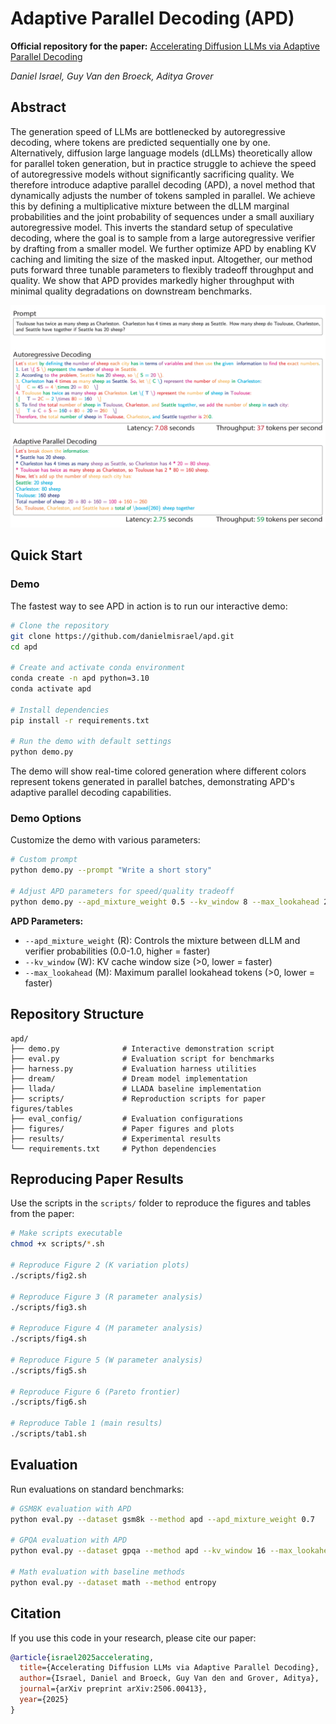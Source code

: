 # Adaptive Parallel Decoding (APD)

**Official repository for the paper:** [Accelerating Diffusion LLMs via Adaptive Parallel Decoding](https://arxiv.org/abs/2506.00413)

*Daniel Israel, Guy Van den Broeck, Aditya Grover*

## Abstract

The generation speed of LLMs are bottlenecked by autoregressive decoding, where tokens are predicted sequentially one by one. Alternatively, diffusion large language models (dLLMs) theoretically allow for parallel token generation, but in practice struggle to achieve the speed of autoregressive models without significantly sacrificing quality. We therefore introduce adaptive parallel decoding (APD), a novel method that dynamically adjusts the number of tokens sampled in parallel. We achieve this by defining a multiplicative mixture between the dLLM marginal probabilities and the joint probability of sequences under a small auxiliary autoregressive model. This inverts the standard setup of speculative decoding, where the goal is to sample from a large autoregressive verifier by drafting from a smaller model. We further optimize APD by enabling KV caching and limiting the size of the masked input. Altogether, our method puts forward three tunable parameters to flexibly tradeoff throughput and quality. We show that APD provides markedly higher throughput with minimal quality degradations on downstream benchmarks.

![APD Overview](figures/1_pull_figure.png)

## Quick Start

### Demo

The fastest way to see APD in action is to run our interactive demo:

```bash
# Clone the repository
git clone https://github.com/danielmisrael/apd.git
cd apd

# Create and activate conda environment
conda create -n apd python=3.10
conda activate apd

# Install dependencies
pip install -r requirements.txt

# Run the demo with default settings
python demo.py
```

The demo will show real-time colored generation where different colors represent tokens generated in parallel batches, demonstrating APD's adaptive parallel decoding capabilities.

### Demo Options

Customize the demo with various parameters:

```bash
# Custom prompt
python demo.py --prompt "Write a short story"

# Adjust APD parameters for speed/quality tradeoff
python demo.py --apd_mixture_weight 0.5 --kv_window 8 --max_lookahead 200

```

**APD Parameters:**
- `--apd_mixture_weight` (R): Controls the mixture between dLLM and verifier probabilities (0.0-1.0, higher = faster)
- `--kv_window` (W): KV cache window size (>0, lower = faster)  
- `--max_lookahead` (M): Maximum parallel lookahead tokens (>0, lower = faster)

## Repository Structure

```
apd/
├── demo.py              # Interactive demonstration script
├── eval.py              # Evaluation script for benchmarks
├── harness.py           # Evaluation harness utilities
├── dream/               # Dream model implementation
├── llada/               # LLADA baseline implementation
├── scripts/             # Reproduction scripts for paper figures/tables
├── eval_config/         # Evaluation configurations
├── figures/             # Paper figures and plots
├── results/             # Experimental results
└── requirements.txt     # Python dependencies
```

## Reproducing Paper Results

Use the scripts in the `scripts/` folder to reproduce the figures and tables from the paper:

```bash
# Make scripts executable
chmod +x scripts/*.sh

# Reproduce Figure 2 (K variation plots)
./scripts/fig2.sh

# Reproduce Figure 3 (R parameter analysis)
./scripts/fig3.sh

# Reproduce Figure 4 (M parameter analysis) 
./scripts/fig4.sh

# Reproduce Figure 5 (W parameter analysis)
./scripts/fig5.sh

# Reproduce Figure 6 (Pareto frontier)
./scripts/fig6.sh

# Reproduce Table 1 (main results)
./scripts/tab1.sh
```

## Evaluation

Run evaluations on standard benchmarks:

```bash
# GSM8K evaluation with APD
python eval.py --dataset gsm8k --method apd --apd_mixture_weight 0.7

# GPQA evaluation with APD
python eval.py --dataset gpqa --method apd --kv_window 16 --max_lookahead 100

# Math evaluation with baseline methods
python eval.py --dataset math --method entropy
```

## Citation

If you use this code in your research, please cite our paper:

```bibtex
@article{israel2025accelerating,
  title={Accelerating Diffusion LLMs via Adaptive Parallel Decoding},
  author={Israel, Daniel and Broeck, Guy Van den and Grover, Aditya},
  journal={arXiv preprint arXiv:2506.00413},
  year={2025}
}
```

